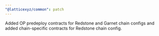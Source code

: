 ```yaml
---
"@latticexyz/common": patch
---
```


Added OP predeploy contracts for Redstone and Garnet chain configs and added chain-specific contracts for Redstone chain config.
